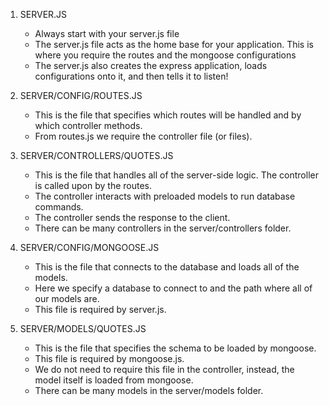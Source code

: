 01. SERVER.JS
    + Always start with your server.js file
    + The server.js file acts as the home base for your application. This is where you require the routes and the mongoose configurations
    + The server.js also creates the express application, loads configurations onto it, and then tells it to listen!

02. SERVER/CONFIG/ROUTES.JS
    + This is the file that specifies which routes will be handled and by which controller methods.
    + From routes.js we require the controller file (or files).

03. SERVER/CONTROLLERS/QUOTES.JS
    + This is the file that handles all of the server-side logic. The controller is called upon by the routes.
    + The controller interacts with preloaded models to run database commands.
    + The controller sends the response to the client.
    + There can be many controllers in the server/controllers folder.

04. SERVER/CONFIG/MONGOOSE.JS
    + This is the file that connects to the database and loads all of the models.
    + Here we specify a database to connect to and the path where all of our models are.
    + This file is required by server.js.

05. SERVER/MODELS/QUOTES.JS
    + This is the file that specifies the schema to be loaded by mongoose.
    + This file is required by mongoose.js.
    + We do not need to require this file in the controller, instead, the model itself is loaded from mongoose.
    + There can be many models in the server/models folder.